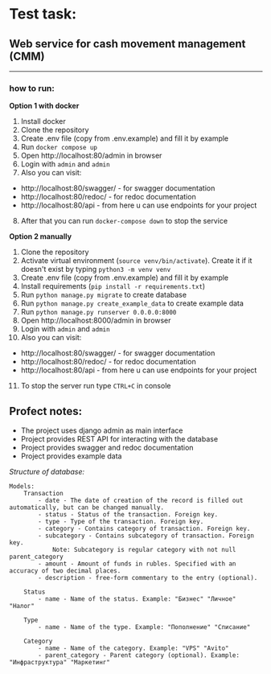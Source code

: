# Test task: 
## Web service for cash movement management (CMM)
____
### how to run:
**Option 1 with docker**    
1. Install docker
2. Clone the repository
3. Create .env file (copy from .env.example) and fill it by example
4. Run `docker compose up`
5. Open http://localhost:80/admin in browser
6. Login with `admin` and `admin`
7. Also you can visit:
 - http://localhost:80/swagger/ - for swagger documentation
 - http://localhost:80/redoc/ - for redoc documentation
 - http://localhost:80/api - from here u can use endpoints for your project
8. After that you can run `docker-compose down` to stop the service

**Option 2 manually**
1. Clone the repository
2. Activate virtual environment (`source venv/bin/activate`). 
Create it if it doesn't exist by typing `python3 -m venv venv`
3. Create .env file (copy from .env.example) and fill it by example
4. Install requirements (`pip install -r requirements.txt`)
5. Run `python manage.py migrate` to create database
6. Run `python manage.py create_example_data` to create example data
7. Run `python manage.py runserver 0.0.0.0:8000`
8. Open http://localhost:8000/admin in browser
9. Login with `admin` and `admin`
10. Also you can visit:
 - http://localhost:80/swagger/ - for swagger documentation
 - http://localhost:80/redoc/ - for redoc documentation
 - http://localhost:80/api - from here u can use endpoints for your project
11. To stop the server run type `CTRL+C` in console


## Profect notes:
- The project uses django admin as main interface
- Project provides REST API for interacting with the database
- Project provides swagger and redoc documentation
- Project provides example data

*Structure of database:*
```
Models:
    Transaction
        - date - The date of creation of the record is filled out automatically, but can be changed manually.
        - status - Status of the transaction. Foreign key.
        - type - Type of the transaction. Foreign key.
        - category - Contains category of transaction. Foreign key.
        - subcategory - Contains subcategory of transaction. Foreign key. 
            Note: Subcategory is regular category with not null parent_category
        - amount - Amount of funds in rubles. Specified with an accuracy of two decimal places.
        - description - free-form commentary to the entry (optional).
    
    Status
        - name - Name of the status. Example: "Бизнес" "Личное" "Налог"
    
    Type
        - name - Name of the type. Example: "Пополнение" "Списание"
    
    Category
        - name - Name of the category. Example: "VPS" "Avito"
        - parent_category - Parent category (optional). Example: "Инфраструктура" "Маркетинг"
        
```
